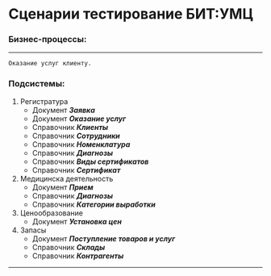 # Сценарии тестирование БИТ:УМЦ

### Бизнес-процессы:

---
    Оказание услуг клиенту. 

### Подсистемы:
1. Регистратура
    - Документ ***Заявка***
    - Документ ***Оказание услуг***
    - Справочник ***Клиенты***
    - Справочник ***Сотрудники***
    - Справочник ***Номенклатура***
    - Справочник ***Диагнозы***
    - Справочник ***Виды сертификатов***
    - Справочник ***Сертификат***
2. Медицинска деятельность
    - Документ ***Прием***
    - Справочник ***Диагнозы***  
    - Справочник ***Категории выработки***
3. Ценообразование 
    - Документ ***Установка цен***
4. Запасы 
    - Документ ***Поступление товаров и услуг***
    - Справочник ***Склады***
    - Справочник ***Контрагенты***
---